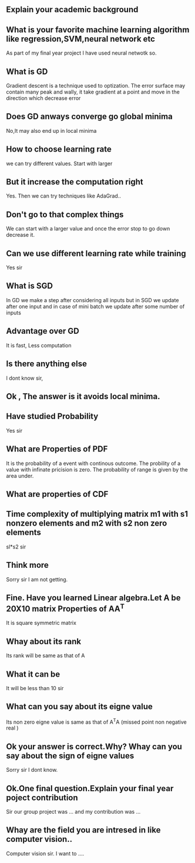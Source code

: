Explain your academic background
-
What is your favorite machine learning algorithm like regression,SVM,neural network etc
-
As part of my final year project I have used neural netwotk so.

What is GD
-
Gradient descent is a technique used to optization. The error surface may contain many peak and wally, it take gradient at a point and move in the direction which decrease error

Does GD anways converge go global minima
-
No,It may also end up in local minima

How to choose learning rate
-
we can try different values. Start with larger

But it increase the computation right
-
Yes. Then we can try techniques like AdaGrad..

Don't go to that complex things
-
We can start with a larger value and once the error stop to go down decrease it.

Can we use different learning rate while training
-
Yes sir

What is SGD
-
In GD we make a step after considering all inputs but in SGD we update after one input and in case of mini batch we update after some number of inputs

Advantage over GD
-
It is fast, Less computation

Is there anything else
-
I dont know sir,

Ok , The answer is it avoids local minima.
-
Have studied Probability
-
Yes sir

What are Properties of PDF
-
It is the probability of a event with continous outcome. The probility of a value with infinate pricision is zero. The probability of range is given by the area under.

What are properties of CDF
-

Time complexity of multiplying matrix m1 with s1 nonzero elements and m2 with s2 non zero elements
-
sl*s2 sir 

Think more
-
Sorry sir I am not getting.

Fine. Have you learned Linear algebra.Let A be 20X10 matrix Properties of AA<sup>T</sup>
-
It is square symmetric matrix

Whay about its rank
-
Its rank will be same as that of A

What it can be
-
It will be less than 10 sir

What can you say about its eigne value
-
Its non zero eigne value is same as that of A<sup>T</sup>A
(missed point non negative real )

Ok your answer is correct.Why? Whay can you say about the sign of eigne values
-
Sorry sir I dont know.


Ok.One final question.Explain your final year poject contribution
-
Sir our group project was ... and my contribution was ...

Whay are the field you are intresed in like computer vision..
-
Computer vision sir. I want to ....

